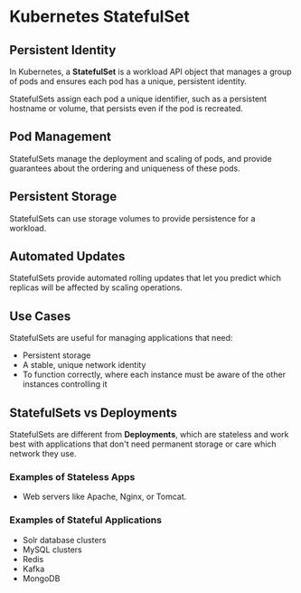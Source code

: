 # Kubernetes StatefulSet

## Persistent Identity
In Kubernetes, a **StatefulSet** is a workload API object that manages a group of pods and ensures each pod has a unique, persistent identity.

StatefulSets assign each pod a unique identifier, such as a persistent hostname or volume, that persists even if the pod is recreated.

## Pod Management
StatefulSets manage the deployment and scaling of pods, and provide guarantees about the ordering and uniqueness of these pods.

## Persistent Storage
StatefulSets can use storage volumes to provide persistence for a workload.

## Automated Updates
StatefulSets provide automated rolling updates that let you predict which replicas will be affected by scaling operations.

## Use Cases
StatefulSets are useful for managing applications that need:
- Persistent storage
- A stable, unique network identity
- To function correctly, where each instance must be aware of the other instances controlling it

## StatefulSets vs Deployments
StatefulSets are different from **Deployments**, which are stateless and work best with applications that don't need permanent storage or care which network they use. 

### Examples of Stateless Apps
- Web servers like Apache, Nginx, or Tomcat.

### Examples of Stateful Applications
- Solr database clusters
- MySQL clusters
- Redis
- Kafka
- MongoDB
